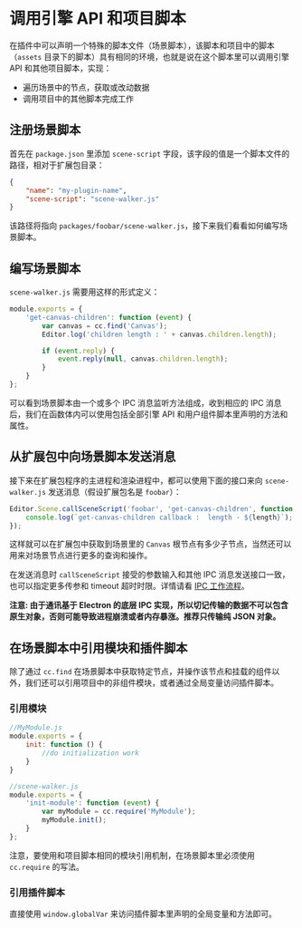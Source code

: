 # 调用引擎 API 和项目脚本

在插件中可以声明一个特殊的脚本文件（场景脚本），该脚本和项目中的脚本（`assets` 目录下的脚本）具有相同的环境，也就是说在这个脚本里可以调用引擎 API 和其他项目脚本，实现：

- 遍历场景中的节点，获取或改动数据
- 调用项目中的其他脚本完成工作

## 注册场景脚本

首先在 `package.json` 里添加 `scene-script` 字段，该字段的值是一个脚本文件的路径，相对于扩展包目录：

```Json
{
    "name": "my-plugin-name",
    "scene-script": "scene-walker.js"
}
```

该路径将指向 `packages/foobar/scene-walker.js`，接下来我们看看如何编写场景脚本。

## 编写场景脚本

`scene-walker.js` 需要用这样的形式定义：

```js
module.exports = {
    'get-canvas-children': function (event) {
        var canvas = cc.find('Canvas');
        Editor.log('children length : ' + canvas.children.length);

        if (event.reply) {
            event.reply(null, canvas.children.length);
        }
    }
};
```

可以看到场景脚本由一个或多个 IPC 消息监听方法组成，收到相应的 IPC 消息后，我们在函数体内可以使用包括全部引擎 API 和用户组件脚本里声明的方法和属性。

## 从扩展包中向场景脚本发送消息

接下来在扩展包程序的主进程和渲染进程中，都可以使用下面的接口来向 `scene-walker.js` 发送消息（假设扩展包名是 `foobar`）：

```js
Editor.Scene.callSceneScript('foobar', 'get-canvas-children', function (err, length) {
    console.log(`get-canvas-children callback :  length - ${length}`);
});
```

这样就可以在扩展包中获取到场景里的 `Canvas` 根节点有多少子节点，当然还可以用来对场景节点进行更多的查询和操作。

在发送消息时 `callSceneScript` 接受的参数输入和其他 IPC 消息发送接口一致，也可以指定更多传参和 timeout 超时时限。详情请看 [IPC 工作流程](ipc-workflow.md)。

**注意: 由于通讯基于 Electron 的底层 IPC 实现，所以切记传输的数据不可以包含原生对象，否则可能导致进程崩溃或者内存暴涨。推荐只传输纯 JSON 对象。**

## 在场景脚本中引用模块和插件脚本

除了通过 `cc.find` 在场景脚本中获取特定节点，并操作该节点和挂载的组件以外，我们还可以引用项目中的非组件模块，或者通过全局变量访问插件脚本。

### 引用模块

```js
//MyModule.js
module.exports = {
    init: function () {
        //do initialization work
    }
}

//scene-walker.js
module.exports = {
    'init-module': function (event) {
        var myModule = cc.require('MyModule');
        myModule.init();
    }
};
```

注意，要使用和项目脚本相同的模块引用机制，在场景脚本里必须使用 `cc.require` 的写法。


### 引用插件脚本

直接使用 `window.globalVar` 来访问插件脚本里声明的全局变量和方法即可。
